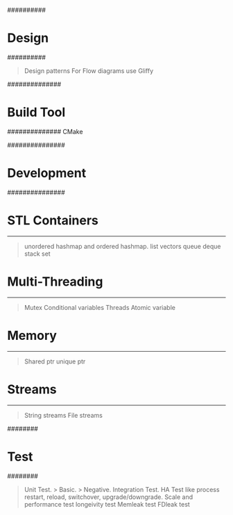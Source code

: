 ##########
# Design #
##########
> Design patterns
> For Flow diagrams use Gliffy

##############
# Build Tool #
##############
CMake

###############
# Development #
###############

# STL Containers 
-----------------
> unordered hashmap and ordered hashmap.
> list
> vectors
> queue
> deque
> stack
> set

# Multi-Threading
------------------
> Mutex
> Conditional variables
> Threads
> Atomic variable

# Memory
---------
> Shared ptr
> unique ptr

# Streams
---------
> String streams
> File streams

########
# Test #
########
> Unit Test.
    > Basic.
    > Negative.
> Integration Test.
> HA Test like process restart, reload, switchover, upgrade/downgrade.
> Scale and performance test
> longeivity test
> Memleak test
> FDleak test
